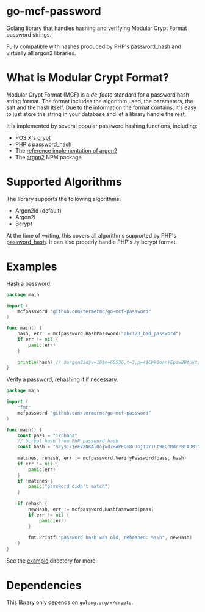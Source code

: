 # go-mcf-password

Golang library that handles hashing and verifying Modular Crypt Format password strings.

Fully compatible with hashes produced by PHP's [password_hash](https://www.php.net/manual/en/function.password-hash.php) and virtually all argon2 libraries.

# What is Modular Crypt Format?

Modular Crypt Format (MCF) is a *de-facto* standard for a password hash string format.
The format includes the algorithm used, the parameters, the salt and the hash itself.
Due to the information the format contains, it's easy to just store the string in your database and let a library handle the rest.

It is implemented by several popular password hashing functions, including:
 - POSIX's [crypt](https://en.wikipedia.org/wiki/Crypt_(C))
 - PHP's [password_hash](https://www.php.net/manual/en/function.password-hash.php)
 - The [reference implementation of argon2](https://github.com/P-H-C/phc-winner-argon2)
 - The [argon2](https://www.npmjs.com/package/argon2) NPM package

# Supported Algorithms

The library supports the following algorithms:
 - Argon2id (default)
 - Argon2i
 - Bcrypt

At the time of writing, this covers all algorithms supported by PHP's [password_hash](https://www.php.net/manual/en/function.password-hash.php).
It can also properly handle PHP's `2y` bcrypt format.

# Examples

Hash a password.

```go
package main

import (
	mcfpassword "github.com/termermc/go-mcf-password"
)

func main() {
	hash, err := mcfpassword.HashPassword("abc123_bad_password")
	if err != nil {
		panic(err)
	}
	
	println(hash) // $argon2id$v=19$m=65536,t=3,p=4$CWk8oanYEpzw8BtUkt/n6g$nzFamtDqeupREf7LOP+EJxz+KhYfz3Bg8pPrrE/LZVg
}
```

Verify a password, rehashing it if necessary.

```go
package main

import (
	"fmt"
	mcfpassword "github.com/termermc/go-mcf-password"
)

func main() {
	const pass = "123haha"
	// bcrypt hash from PHP password_hash
	const hash = "$2y$12$eEVXNKAl0njwd7RAPEQm8uJoj1DYTLt9FQhMdrP8tA3B1MY.ZfWGC"
	
	matches, rehash, err := mcfpassword.VerifyPassword(pass, hash)
	if err != nil {
		panic(err)
	}
	if !matches {
		panic("password didn't match")
	}
	
	if rehash {
		newHash, err := mcfpassword.HashPassword(pass)
		if err != nil {
			panic(err)
		}
		
		fmt.Printf("password hash was old, rehashed: %s\n", newHash)
	}
}
```

See the [example](example) directory for more.

# Dependencies

This library only depends on `golang.org/x/crypto`.
